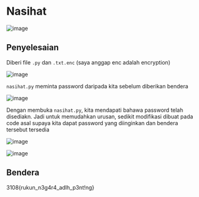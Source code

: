 # Nasihat
![image](https://github.com/6D756E6972/3108CTF/assets/129729880/fdf7c2a4-3782-44b1-9bb5-78c942d10921)

## Penyelesaian
Diberi file `.py` dan `.txt.enc` (saya anggap enc adalah encryption)

![image](https://github.com/6D756E6972/3108CTF/assets/129729880/17de72f3-1ec5-409c-acf7-023a2f848164)

`nasihat.py` meminta password daripada kita sebelum diberikan bendera

![image](https://github.com/6D756E6972/3108CTF/assets/129729880/c41bb729-e29e-4425-a1d1-28ea270b2b11)

Dengan membuka `nasihat.py`, kita mendapati bahawa password telah disediakn. Jadi untuk memudahkan urusan, sedikit modifikasi dibuat pada code asal supaya kita dapat password yang diinginkan dan bendera tersebut tersedia

![image](https://github.com/6D756E6972/3108CTF/assets/129729880/db3eb7ed-4bc3-4283-9176-fb297341d3d0)

![image](https://github.com/6D756E6972/3108CTF/assets/129729880/7618d5a0-2e02-46c5-b8d9-308bf2d8b432)

## Bendera
3108{rukun_n3g4r4_adlh_p3nt!ng}
